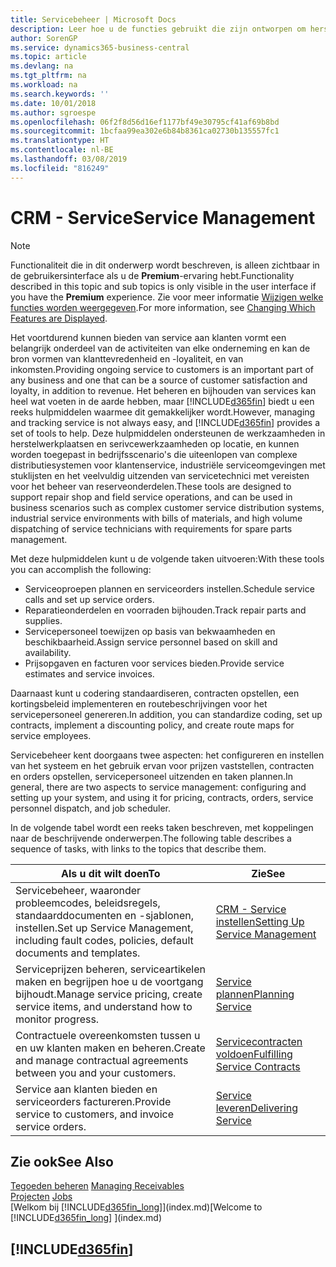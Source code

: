 ```yaml
---
title: Servicebeheer | Microsoft Docs
description: Leer hoe u de functies gebruikt die zijn ontworpen om herstelwerkplaats- en serivcewerkzaamheden te ondersteunen.
author: SorenGP
ms.service: dynamics365-business-central
ms.topic: article
ms.devlang: na
ms.tgt_pltfrm: na
ms.workload: na
ms.search.keywords: ''
ms.date: 10/01/2018
ms.author: sgroespe
ms.openlocfilehash: 06f2f8d56d16ef1177bf49e30795cf41af69b8bd
ms.sourcegitcommit: 1bcfaa99ea302e6b84b8361ca02730b135557fc1
ms.translationtype: HT
ms.contentlocale: nl-BE
ms.lasthandoff: 03/08/2019
ms.locfileid: "816249"
---
```

# <a name="service-management"></a><span data-ttu-id="b12fc-103">CRM - Service</span><span class="sxs-lookup"><span data-stu-id="b12fc-103">Service Management</span></span>
> [!NOTE]
> <span data-ttu-id="b12fc-104">Functionaliteit die in dit onderwerp wordt beschreven, is alleen zichtbaar in de gebruikersinterface als u de **Premium**-ervaring hebt.</span><span class="sxs-lookup"><span data-stu-id="b12fc-104">Functionality described in this topic and sub topics is only visible in the user interface if you have the **Premium** experience.</span></span> <span data-ttu-id="b12fc-105">Zie voor meer informatie [Wijzigen welke functies worden weergegeven](ui-experiences.md).</span><span class="sxs-lookup"><span data-stu-id="b12fc-105">For more information, see [Changing Which Features are Displayed](ui-experiences.md).</span></span>

<span data-ttu-id="b12fc-106">Het voortdurend kunnen bieden van service aan klanten vormt een belangrijk onderdeel van de activiteiten van elke onderneming en kan de bron vormen van klanttevredenheid en -loyaliteit, en van inkomsten.</span><span class="sxs-lookup"><span data-stu-id="b12fc-106">Providing ongoing service to customers is an important part of any business and one that can be a source of customer satisfaction and loyalty, in addition to revenue.</span></span> <span data-ttu-id="b12fc-107">Het beheren en bijhouden van services kan heel wat voeten in de aarde hebben, maar [!INCLUDE[d365fin](includes/d365fin_md.md)] biedt u een reeks hulpmiddelen waarmee dit gemakkelijker wordt.</span><span class="sxs-lookup"><span data-stu-id="b12fc-107">However, managing and tracking service is not always easy, and [!INCLUDE[d365fin](includes/d365fin_md.md)] provides a set of tools to help.</span></span> <span data-ttu-id="b12fc-108">Deze hulpmiddelen ondersteunen de werkzaamheden in herstelwerkplaatsen en serivcewerkzaamheden op locatie, en kunnen worden toegepast in bedrijfsscenario's die uiteenlopen van complexe distributiesystemen voor klantenservice, industriële serviceomgevingen met stuklijsten en het veelvuldig uitzenden van servicetechnici met vereisten voor het beheer van reserveonderdelen.</span><span class="sxs-lookup"><span data-stu-id="b12fc-108">These tools are designed to support repair shop and field service operations, and can be used in business scenarios such as complex customer service distribution systems, industrial service environments with bills of materials, and high volume dispatching of service technicians with requirements for spare parts management.</span></span>  

 <span data-ttu-id="b12fc-109">Met deze hulpmiddelen kunt u de volgende taken uitvoeren:</span><span class="sxs-lookup"><span data-stu-id="b12fc-109">With these tools you can accomplish the following:</span></span>  

* <span data-ttu-id="b12fc-110">Serviceoproepen plannen en serviceorders instellen.</span><span class="sxs-lookup"><span data-stu-id="b12fc-110">Schedule service calls and set up service orders.</span></span>  
* <span data-ttu-id="b12fc-111">Reparatieonderdelen en voorraden bijhouden.</span><span class="sxs-lookup"><span data-stu-id="b12fc-111">Track repair parts and supplies.</span></span>  
* <span data-ttu-id="b12fc-112">Servicepersoneel toewijzen op basis van bekwaamheden en beschikbaarheid.</span><span class="sxs-lookup"><span data-stu-id="b12fc-112">Assign service personnel based on skill and availability.</span></span>  
* <span data-ttu-id="b12fc-113">Prijsopgaven en facturen voor services bieden.</span><span class="sxs-lookup"><span data-stu-id="b12fc-113">Provide service estimates and service invoices.</span></span>  

<span data-ttu-id="b12fc-114">Daarnaast kunt u codering standaardiseren, contracten opstellen, een kortingsbeleid implementeren en routebeschrijvingen voor het servicepersoneel genereren.</span><span class="sxs-lookup"><span data-stu-id="b12fc-114">In addition, you can standardize coding, set up contracts, implement a discounting policy, and create route maps for service employees.</span></span>  

<span data-ttu-id="b12fc-115">Servicebeheer kent doorgaans twee aspecten: het configureren en instellen van het systeem en het gebruik ervan voor prijzen vaststellen, contracten en orders opstellen, servicepersoneel uitzenden en taken plannen.</span><span class="sxs-lookup"><span data-stu-id="b12fc-115">In general, there are two aspects to service management: configuring and setting up your system, and using it for pricing, contracts, orders, service personnel dispatch, and job scheduler.</span></span>  

<span data-ttu-id="b12fc-116">In de volgende tabel wordt een reeks taken beschreven, met koppelingen naar de beschrijvende onderwerpen.</span><span class="sxs-lookup"><span data-stu-id="b12fc-116">The following table describes a sequence of tasks, with links to the topics that describe them.</span></span>   

|<span data-ttu-id="b12fc-117">**Als u dit wilt doen**</span><span class="sxs-lookup"><span data-stu-id="b12fc-117">**To**</span></span>|<span data-ttu-id="b12fc-118">**Zie**</span><span class="sxs-lookup"><span data-stu-id="b12fc-118">**See**</span></span>|  
|------------|-------------|  
|<span data-ttu-id="b12fc-119">Servicebeheer, waaronder probleemcodes, beleidsregels, standaarddocumenten en -sjablonen, instellen.</span><span class="sxs-lookup"><span data-stu-id="b12fc-119">Set up Service Management, including fault codes, policies, default documents and templates.</span></span>|[<span data-ttu-id="b12fc-120">CRM - Service instellen</span><span class="sxs-lookup"><span data-stu-id="b12fc-120">Setting Up Service Management</span></span>](service-setup-service.md)|  
|<span data-ttu-id="b12fc-121">Serviceprijzen beheren, serviceartikelen maken en begrijpen hoe u de voortgang bijhoudt.</span><span class="sxs-lookup"><span data-stu-id="b12fc-121">Manage service pricing, create service items, and understand how to monitor progress.</span></span>|[<span data-ttu-id="b12fc-122">Service plannen</span><span class="sxs-lookup"><span data-stu-id="b12fc-122">Planning Service</span></span>](service-plan-service.md)|  
|<span data-ttu-id="b12fc-123">Contractuele overeenkomsten tussen u en uw klanten maken en beheren.</span><span class="sxs-lookup"><span data-stu-id="b12fc-123">Create and manage contractual agreements between you and your customers.</span></span>|[<span data-ttu-id="b12fc-124">Servicecontracten voldoen</span><span class="sxs-lookup"><span data-stu-id="b12fc-124">Fulfilling Service Contracts</span></span>](service-fulfill-service-contracts.md)|  
|<span data-ttu-id="b12fc-125">Service aan klanten bieden en serviceorders factureren.</span><span class="sxs-lookup"><span data-stu-id="b12fc-125">Provide service to customers, and invoice service orders.</span></span>|[<span data-ttu-id="b12fc-126">Service leveren</span><span class="sxs-lookup"><span data-stu-id="b12fc-126">Delivering Service</span></span>](service-deliver-service.md)|  

## <a name="see-also"></a><span data-ttu-id="b12fc-127">Zie ook</span><span class="sxs-lookup"><span data-stu-id="b12fc-127">See Also</span></span>  
<span data-ttu-id="b12fc-128">[Tegoeden beheren](receivables-manage-receivables.md) </span><span class="sxs-lookup"><span data-stu-id="b12fc-128">[Managing Receivables](receivables-manage-receivables.md) </span></span>  
<span data-ttu-id="b12fc-129">[Projecten](projects-how-create-jobs.md) </span><span class="sxs-lookup"><span data-stu-id="b12fc-129">[Jobs](projects-how-create-jobs.md) </span></span>  
<span data-ttu-id="b12fc-130">[Welkom bij [!INCLUDE[d365fin_long](includes/d365fin_long_md.md)]](index.md)</span><span class="sxs-lookup"><span data-stu-id="b12fc-130">[Welcome to [!INCLUDE[d365fin_long](includes/d365fin_long_md.md)] ](index.md)</span></span>

## [!INCLUDE[d365fin](includes/free_trial_md.md)]  
